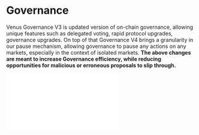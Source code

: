 # Governance
Venus Governance V3 is updated version of on-chain governance, allowing unique features such as delegated voting, rapid protocol upgrades, governance upgrades. On top of that Governance V4 brings a granularity in our pause mechanism, allowing governance to pause any actions on any markets, especially in the context of isolated markets.  **The above changes are meant to increase Governance efficiency, while reducing opportunities for malicious or erroneous proposals to slip through.**

![chart](./assets/governance.pdf)